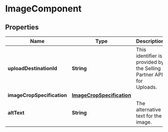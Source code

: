 # ImageComponent

## Properties
Name | Type | Description | Notes
------------ | ------------- | ------------- | -------------
**uploadDestinationId** | **String** | This identifier is provided by the Selling Partner API for Uploads. | 
**imageCropSpecification** | [**ImageCropSpecification**](ImageCropSpecification.md) |  | 
**altText** | **String** | The alternative text for the image. | 
